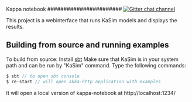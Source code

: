 Kappa notebook
#######################
[![Gitter chat channel](https://badges.gitter.im/Join%20Chat.svg)](https://gitter.im/denigma/denigma-libs?utm_source=badge&utm_medium=badge&utm_campaign=pr-badge)

This project is a webinterface that runs KaSim models and displays the results.

Building from source and running examples
-----------------------------------------

To build from source:
Install [sbt](http://www.scala-sbt.org/)
Make sure that KaSim is in your system path and can be run by "KaSim" command.
Type the following commands:
```scala
$ sbt // to open sbt console
$ re-start // will open akka-http application with examples
```
It will open a local version of kappa-notebook at http://localhost:1234/

